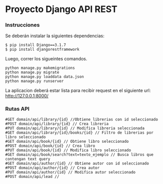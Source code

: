 # Proyecto Django API REST


### Instrucciones

Se deberán instalar la siguientes dependencias:

```
$ pip install Django==3.1.7
$ pip install djangorestframework
```
Luego, correr los sigueintes comandos.

```
python manage.py makemigrations
python manage.py migrate
python manage.py loaddata data.json
python manage.py runserver
```

La aplicacion deberá estar lista para recibir request en el siguiente url:  http://127.0.0.1:8000/


### Rutas API
```
#GET domain/api/library/{id} //Obtiene librerias con id seleccionado
#POST domain/api/library/{id} // Crea libreria
#PUT domain/api/library/{id} // Modifica libreria seleccionada
#GET domain/api/library/{id}/books/{id} // Filtro de librerias por libro seleccionado
#GET domain/api/book/{id} // Obtiene libro seleccionado
#POST domain/api/book/{id} // Crea libro
#PUT domain/api/book/{id} // Modifica libro seleccionado
#GET domain/api/book/search?text=texto_ejemplo // Busca libros que contengan text query
#GET domain/api/author/{id} // Obtiene autor con id seleccionado
#POST domain/api/author/{id} // Crea autor
#PUT domain/api/author/{id} // Modifica autor seleccionado
#POST domain/api/lead //
```